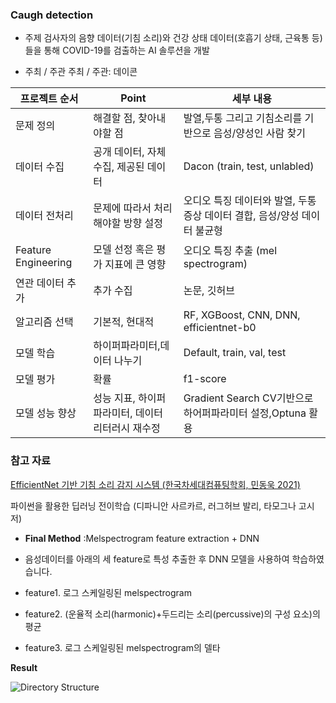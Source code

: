 <h3>Caugh detection</h3>

- 주제
검사자의 음향 데이터(기침 소리)와 건강 상태 데이터(호흡기 상태, 근육통 등)들을 통해 COVID-19를 검출하는 AI 솔루션을 개발

- 주최 / 주관
주최 / 주관: 데이콘

| 프로젝트 순서 | Point | 세부 내용 |
| --- | --- | --- |
| 문제 정의 | 해결할 점, 찾아내야할 점 | 발열,두통 그리고 기침소리를 기반으로 음성/양성인 사람 찾기 |
| 데이터 수집 | 공개 데이터, 자체 수집, 제공된 데이터 | Dacon (train, test, unlabled) |
| 데이터 전처리 | 문제에 따라서 처리해야할 방향 설정 | 오디오 특징 데이터와 발열, 두통 증상 데이터 결합, 음성/양성 데이터 불균형 |
| Feature Engineering | 모델 선정 혹은 평가 지표에 큰 영향 | 오디오 특징 추출 (mel spectrogram) |
| 연관 데이터 추가 | 추가 수집 | 논문, 깃허브 |
| 알고리즘 선택 | 기본적, 현대적 | RF, XGBoost, CNN, DNN, efficientnet-b0 |
| 모델 학습 | 하이퍼파라미터,데이터 나누기 | Default, train, val, test |
| 모델 평가 | 확률 | f1-score |
| 모델 성능 향상 | 성능 지표, 하이퍼파라미터, 데이터 리터러시 재수정 | Gradient Search CV기반으로 하어퍼파라미터 설정,Optuna 활용 |

### 참고 자료

[EfficientNet 기반 기침 소리 감지 시스템 (한국차세대컴퓨팅학회, 민동욱 2021)](https://www.earticle.net/Article/A409384)

파이썬을 활용한 딥러닝 전이학습 (디파니안 사르카르, 러그허브 발리, 타모그나 고시 저)


- **Final Method**
:Melspectrogram feature extraction + DNN

 - 음성데이터를 아래의 세 feature로 특성 추출한 후 DNN 모델을 사용하여 학습하였습니다.
 - feature1. 로그 스케일링된 melspectrogram
 - feature2. (운율적 소리(harmonic)+두드리는 소리(percussive)의 구성 요소)의 평균
 - feature3. 로그 스케일링된 melspectrogram의 델타

**Result**

![Directory Structure](https://user-images.githubusercontent.com/74871527/186582641-6cd3c4f4-868c-4397-91d0-3d33207ec96b.png)
